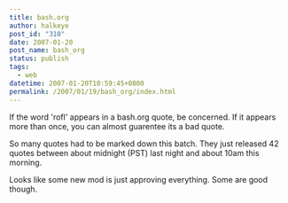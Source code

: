 ```yaml
---
title: bash.org
author: halkeye
post_id: "310"
date: 2007-01-20
post_name: bash_org
status: publish
tags:
  - web
datetime: 2007-01-20T10:59:45+0800
permalink: /2007/01/19/bash_org/index.html
---
```


If the word 'rofl' appears in a bash.org quote, be concerned.
If it appears more than once, you can almost guarentee its a bad quote.


So many quotes had to be marked down this batch. They just released 42 quotes between about midnight (PST) last night and about 10am this morning.

Looks like some new mod is just approving everything. Some are good though.